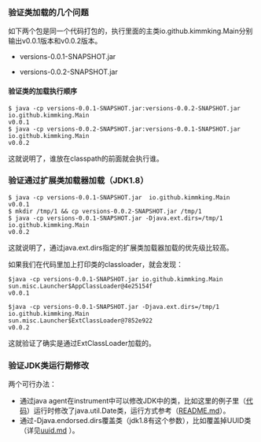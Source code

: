 ### 验证类加载的几个问题

如下两个包是同一个代码打包的，执行里面的主类io.github.kimmking.Main分别输出v0.0.1版本和v0.0.2版本。

- versions-0.0.1-SNAPSHOT.jar

- versions-0.0.2-SNAPSHOT.jar

#### 验证类的加载执行顺序

```
$ java -cp versions-0.0.1-SNAPSHOT.jar:versions-0.0.2-SNAPSHOT.jar io.github.kimmking.Main
v0.0.1
$ java -cp versions-0.0.2-SNAPSHOT.jar:versions-0.0.1-SNAPSHOT.jar io.github.kimmking.Main
v0.0.2
```

这就说明了，谁放在classpath的前面就会执行谁。

### 验证通过扩展类加载器加载（JDK1.8）

```
$ java -cp versions-0.0.1-SNAPSHOT.jar  io.github.kimmking.Main
v0.0.1
$ mkdir /tmp/1 && cp versions-0.0.2-SNAPSHOT.jar /tmp/1
$ java -cp versions-0.0.1-SNAPSHOT.jar -Djava.ext.dirs=/tmp/1  io.github.kimmking.Main
v0.0.2
```

这就说明了，通过java.ext.dirs指定的扩展类加载器加载的优先级比较高。

如果我们在代码里加上打印类的classloader，就会发现：

```
$java -cp versions-0.0.1-SNAPSHOT.jar io.github.kimmking.Main
sun.misc.Launcher$AppClassLoader@4e25154f
v0.0.1

$java -cp versions-0.0.1-SNAPSHOT.jar -Djava.ext.dirs=/tmp/1 io.github.kimmking.Main
sun.misc.Launcher$ExtClassLoader@7852e922
v0.0.2
```

这就验证了确实是通过ExtClassLoader加载的。

### 验证JDK类运行期修改

两个可行办法：

- 通过java agent在instrument中可以修改JDK中的类，比如这里的例子里（[代码](https://github.com/kimmking/research/blob/master/agentx/src/main/java/cn/kimmking/research/agentx/XAgent.java)）运行时修改了java.util.Date类，运行方式参考（[README.md](https://github.com/kimmking/research/blob/master/agentx/README.md)）。
- 通过-Djava.endorsed.dirs覆盖类（jdk1.8有这个参数），比如覆盖掉UUID类（详见[uuid.md](uuid/uuid.md) ）。
